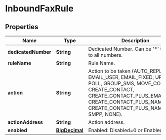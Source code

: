 
# InboundFaxRule

## Properties
Name | Type | Description | Notes
------------ | ------------- | ------------- | -------------
**dedicatedNumber** | **String** | Dedicated Number. Can be &#39;*&#39; to apply to all numbers. | 
**ruleName** | **String** | Rule Name. | 
**action** | **String** | Action to be taken (AUTO_REPLY, EMAIL_USER, EMAIL_FIXED, URL, SMS, POLL, GROUP_SMS, MOVE_CONTACT, CREATE_CONTACT, CREATE_CONTACT_PLUS_EMAIL, CREATE_CONTACT_PLUS_NAME_EMAIL CREATE_CONTACT_PLUS_NAME, SMPP, NONE). | 
**actionAddress** | **String** | Action address. | 
**enabled** | [**BigDecimal**](BigDecimal.md) | Enabled: Disabled&#x3D;0 or Enabled&#x3D;1. | 



